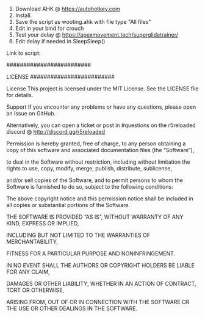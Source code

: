 1.  Download AHK @ https://autohotkey.com
2. Install.
3. Save the script as wooting.ahk with file type "All files"  
4. Edit in your bind for crouch
5. Test your delay @ https://apexmovement.tech/superglidetrainer/
6. Edit delay if needed in SleepSleep()


Link to script:









#########################

LICENSE
#########################

License This project is licensed under the MIT License. See the LICENSE file for details.

Support If you encounter any problems or have any questions, please open an issue on GitHub. 

Alternatively, you can open a ticket or post in #questions on the r5reloaded discord @ http://discord.gg/r5reloaded

Permission is hereby granted, free of charge, to any person obtaining a copy of this software and associated documentation files (the “Software”), 

to deal in the Software without restriction, including without limitation the rights to use, copy, modify, merge, publish, distribute, sublicense,

and/or sell copies of the Software, and to permit persons to whom the Software is furnished to do so, subject to the following conditions:

The above copyright notice and this permission notice shall be included in all copies or substantial portions of the Software.

THE SOFTWARE IS PROVIDED “AS IS”, WITHOUT WARRANTY OF ANY KIND, EXPRESS OR IMPLIED, 

INCLUDING BUT NOT LIMITED TO THE WARRANTIES OF MERCHANTABILITY,

FITNESS FOR A PARTICULAR PURPOSE AND NONINFRINGEMENT.

IN NO EVENT SHALL THE AUTHORS OR COPYRIGHT HOLDERS BE LIABLE FOR ANY CLAIM, 

DAMAGES OR OTHER LIABILITY, WHETHER IN AN ACTION OF CONTRACT, TORT OR OTHERWISE, 

ARISING FROM, OUT OF OR IN CONNECTION WITH THE SOFTWARE OR THE USE OR OTHER DEALINGS IN THE SOFTWARE.
